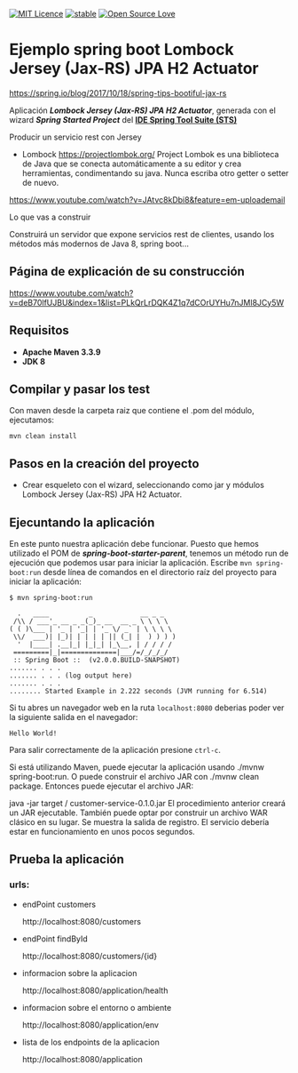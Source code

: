 [![MIT Licence](https://badges.frapsoft.com/os/mit/mit.svg?v=103)](https://opensource.org/licenses/mit-license.php)
[![stable](http://badges.github.io/stability-badges/dist/stable.svg)](http://github.com/badges/stability-badges)
[![Open Source Love](https://badges.frapsoft.com/os/v1/open-source.png?v=103)](https://github.com/ellerbrock/open-source-badge/)

# Ejemplo spring boot Lombock  Jersey (Jax-RS) JPA H2 Actuator #

https://spring.io/blog/2017/10/18/spring-tips-bootiful-jax-rs

Aplicación ***Lombock  Jersey (Jax-RS) JPA H2 Actuator***, generada con el wizard ***Spring Started Project*** del [**IDE Spring Tool Suite (STS)**](https://spring.io/tools "IDE Spring Tool Suite")

Producir un servicio rest con Jersey

* Lombock
https://projectlombok.org/
Project Lombok es una biblioteca de Java que se conecta automáticamente a su editor y crea herramientas, condimentando su java. Nunca escriba otro getter o setter de nuevo.

https://www.youtube.com/watch?v=JAtvc8kDbi8&feature=em-uploademail

Lo que vas a construir

Construirá un servidor que expone servicios rest de clientes, usando los métodos más modernos de Java 8, spring boot...

## Página de explicación de su construcción ##

https://www.youtube.com/watch?v=deB70lfUJBU&index=1&list=PLkQrLrDQK4Z1q7dCOrUYHu7nJMl8JCy5W

## Requisitos ##

- **Apache Maven 3.3.9**
- **JDK 8**

## Compilar y pasar los test ##

Con maven desde la carpeta raiz que contiene el .pom del módulo, ejecutamos:

    mvn clean install



## Pasos en la creación del proyecto ##

- Crear esqueleto con el wizard, seleccionando como jar y módulos Lombock  Jersey (Jax-RS) JPA H2 Actuator.


## Ejecuntando la aplicación ##

En este punto nuestra aplicación debe funcionar. Puesto que hemos utilizado el POM de ***spring-boot-starter-parent***, tenemos un método run de ejecución que podemos usar para iniciar la aplicación. Escribe `mvn spring-boot:run` desde línea de comandos en el directorio raíz del proyecto para iniciar la aplicación:

    $ mvn spring-boot:run
    
      .   ____          _            __ _ _
     /\\ / ___'_ __ _ _(_)_ __  __ _ \ \ \ \
    ( ( )\___ | '_ | '_| | '_ \/ _` | \ \ \ \
     \\/  ___)| |_)| | | | | || (_| |  ) ) ) )
      '  |____| .__|_| |_|_| |_\__, | / / / /
     =========|_|==============|___/=/_/_/_/
     :: Spring Boot ::  (v2.0.0.BUILD-SNAPSHOT)
    ....... . . .
    ....... . . . (log output here)
    ....... . . .
    ........ Started Example in 2.222 seconds (JVM running for 6.514)

Si tu abres un navegador web en la ruta `localhost:8080` deberias poder ver la siguiente salida en el navegador:

    Hello World!

Para salir correctamente de la aplicación presione `ctrl-c`.


Si está utilizando Maven, puede ejecutar la aplicación usando ./mvnw spring-boot:run. O puede construir el archivo JAR con ./mvnw clean package. Entonces puede ejecutar el archivo JAR:

java -jar target / customer-service-0.1.0.jar
El procedimiento anterior creará un JAR ejecutable. También puede optar por construir un archivo WAR clásico en su lugar.
Se muestra la salida de registro. El servicio debería estar en funcionamiento en unos pocos segundos.

## Prueba la aplicación ##



### urls: ###

- endPoint customers

	http://localhost:8080/customers

- endPoint findById

	http://localhost:8080/customers/{id}


- informacion sobre la aplicacion

	http://localhost:8080/application/health

- informacion sobre el entorno o ambiente

	http://localhost:8080/application/env

- lista de los endpoints de la aplicacion

	http://localhost:8080/application
